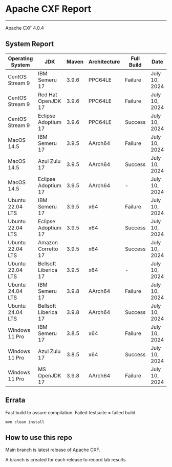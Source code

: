 # Apache CXF Report
--- 

Apache CXF 4.0.4

## System Report

| Operating System    | JDK       | Maven | Architecture | Full Build | Date  |
|---------------------|-----------|-------|--------------|------------|-------|
| CentOS Stream 9     | IBM Semeru 17  | 3.9.6 | PPC64LE      | Failure | July 10, 2024 |
| CentOS Stream 9     | Red Hat OpenJDK 17  | 3.9.6 | PPC64LE      | Failure | July 10, 2024 |
| CentOS Stream 9     | Eclipse Adoptium 17  | 3.9.6 | PPC64LE      | Success | July 10, 2024 |
| MacOS 14.5          | IBM Semeru 17  | 3.9.5 | AArch64      | Failure | July 10, 2024 |
| MacOS 14.5          | Azul Zulu 17  | 3.9.5 | AArch64      | Success | July 10, 2024 |
| MacOS 14.5          | Eclipse Adoptium 17  | 3.9.5 | AArch64      | - | July 10, 2024 |
| Ubuntu 22.04 LTS    | IBM Semeru 17  | 3.9.5 | x64      | Failure | July 10, 2024 |
| Ubuntu 22.04 LTS    | Eclipse Adoptium 17  | 3.9.5 | x64      | Success | July 10, 2024 |
| Ubuntu 22.04 LTS    | Amazon Corretto 17  | 3.9.5 | x64      | Success | July 10, 2024 |
| Ubuntu 22.04 LTS    | Bellsoft Liberica 17  | 3.9.5 | x64      | - | July 10, 2024 |
| Ubuntu 24.04 LTS    | IBM Semeru 17  | 3.9.8 | AArch64      | Failure | July 10, 2024 |
| Ubuntu 24.04 LTS    | Bellsoft Liberica 17  | 3.9.8 | AArch64      | Success | July 10, 2024 |
| Windows 11 Pro      | IBM Semeru 17  | 3.8.5 | x64      | Failure | July 10, 2024 |
| Windows 11 Pro      | Azul Zulu 17  | 3.8.5 | x64      | Success | July 10, 2024 |
| Windows 11 Pro      | MS OpenJDK 17  | 3.9.8 | AArch64      | Failure | July 10, 2024 |



## Errata


Fast build to assure compilation. Failed testsuite = failed build.
```
mvn clean install
```

## How to use this repo

Main branch is latest release of Apache CXF.

A branch is created for each release to record lab results.
